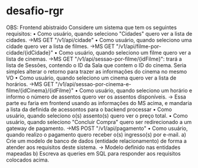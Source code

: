 # desafio-rgr


OBS: Frontend abistraido
Considere um sistema que tem os seguintes requisitos:
• Como usuário, quando seleciono "Cidades" quero ver a lista de cidades.
->MS GET "/v1/api/cidade"
• Como usuário, quando seleciono uma cidade quero ver a lista de filmes.
->MS GET "/v1/api/filme-por-cidade/{idCidade}"
• Como usuário, quando seleciono um filme quero ver a lista de cinemas.
->MS GET "/v1/api/sessao-por-filme/{idFilme}": trará a lista de Sessões, contendo o ID da Sala que contem o ID do cinema. Seria simples alterar o retorno para trazer as informações do cinema no mesmo VO
• Como usuário, quando seleciono um cinema quero ver a lista de horários.
->MS GET "/v1/api/sessao-por-cinema-e-filme/{idCinema}/{idFilme}"
• Como usuário, quando seleciono um horário e informo o número de assentos quero ver os assentos
disponíveis.
-> Essa parte eu faria em frontend  usando as informações do MS acima, e mandaria a lista da definida de acessontos para o backend processar
• Como usuário, quando seleciono o(s) assento(s) quero ver o preço total.
• Como usuário, quando seleciono "Concluir Compra" quero ser redirecionado a um gateway de
pagamento.
->MS POST "/v1/api/pagamento"
• Como usuário, quando realizo o pagamento quero receber o(s) ingresso(s) por e-mail.
a) Crie um modelo de banco de dados (entidade relacionamento) de forma a atender aos requisitos
deste sistema.
-> Modelo definido nas entidades mapeadas
b) Escreva as queries em SQL para responder aos requisitos colocados acima.
